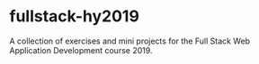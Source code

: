 # fullstack-hy2019

A collection of exercises and mini projects for the Full Stack Web Application Development course 2019.
